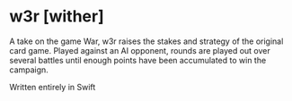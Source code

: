 # w3r [wither]

A take on the game War, w3r raises the stakes and strategy of the original card game.  Played against an AI opponent, rounds are played out over several battles until enough points have been accumulated to win the campaign.

Written entirely in Swift
